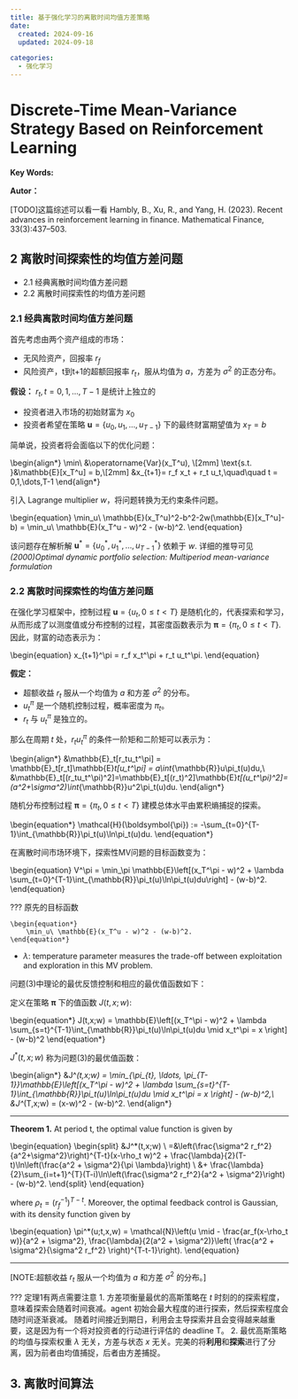 ```yaml
---
title: 基于强化学习的离散时间均值方差策略
date:
  created: 2024-09-16
  updated: 2024-09-18

categories:
  - 强化学习
---
```


# Discrete-Time Mean-Variance Strategy Based on Reinforcement Learning

**Key Words:** 
<!-- more -->

**Autor：** 


[TODO]这篇综述可以看一看
Hambly, B., Xu, R., and Yang, H. (2023). Recent advances in reinforcement learning in
finance. Mathematical Finance, 33(3):437–503.


## 2 离散时间探索性的均值方差问题
* 2.1 经典离散时间均值方差问题
* 2.2 离散时间探索性的均值方差问题

### 2.1 经典离散时间均值方差问题

首先考虑由两个资产组成的市场：

* 无风险资产，回报率 $r_f$
* 风险资产，t到t+1的超额回报率 $r_t$，服从均值为 $a$，方差为 $\sigma^2$ 的正态分布。

**假设：** $r_t,t=0,1,\dots,T-1$  是统计上独立的

* 投资者进入市场的初始财富为 $x_0$
* 投资者希望在策略 $\mathbf{u} = \{u_0, u_1,\dots,u_{T-1} \}$ 下的最终财富期望值为 $x_T = b$

简单说，投资者将会面临以下的优化问题：

\begin{align*}
        \min\ &\operatorname{Var}(x_T^u), \\[2mm]
        \text{s.t. }&\mathbb{E}[x_T^u] = b,\\[2mm]
        &x_{t+1}= r_f x_t + r_t u_t,\quad\quad t = 0,1,\dots,T-1
\end{align*}

引入 Lagrange multiplier $w$，将问题转换为无约束条件问题。

\begin{equation}
    \min_u\ \mathbb{E}(x_T^u)^2-b^2-2w(\mathbb{E}[x_T^u]-b) = \min_u\ \mathbb{E}(x_T^u - w)^2 - (w-b)^2.
\end{equation}

该问题存在解析解 $\mathbf{u}^*=\{u_0^*,u_1^*,\dots,u_{T-1}^*\}$ 依赖于 $w$.
详细的推导可见 *(2000)Optimal dynamic portfolio selection: Multiperiod mean-variance formulation*

### 2.2 离散时间探索性的均值方差问题

在强化学习框架中，控制过程 $\mathbf{u} = \{u_t,0\le t <T\}$ 是随机化的，代表探索和学习，从而形成了以测度值或分布控制的过程，其密度函数表示为 $\boldsymbol{\pi} = \{\pi_t,0\le t < T\}$.
因此，财富的动态表示为：

\begin{equation}
    x_{t+1}^\pi = r_f x_t^\pi + r_t u_t^\pi.
\end{equation}

**假定：**

* 超额收益 $r_t$ 服从一个均值为 $a$ 和方差 $\sigma^2$ 的分布。
* $u_t^\pi$ 是一个随机控制过程，概率密度为 $\pi_t$。
* $r_t$ 与 $u_t^\pi$ 是独立的。

那么在周期 $t$ 处，$r_t u_t^\pi$ 的条件一阶矩和二阶矩可以表示为：

\begin{align*}
    &\mathbb{E}_t[r_tu_t^\pi] = \mathbb{E}_t[r_t]\mathbb{E}_t[u_t^\pi] = a\int_{\mathbb{R}}u\pi_t(u)du,\\
    &\mathbb{E}_t[(r_tu_t^\pi)^2]=\mathbb{E}_t[(r_t)^2]\mathbb{E}_t[(u_t^\pi)^2]=(a^2+\sigma^2)\int_{\mathbb{R}}u^2\pi_t(u)du.
\end{align*}

随机分布控制过程 $\boldsymbol{\pi} =\{\pi_t,0 \le t < T\}$ 建模总体水平由累积熵捕捉的探索。

\begin{equation*}
    \mathcal{H}(\boldsymbol{\pi}) := -\sum_{t=0}^{T-1}\int_{\mathbb{R}}\pi_t(u)\ln\pi_t(u)du.
\end{equation*}

在离散时间市场环境下，探索性MV问题的目标函数变为：

\begin{equation}
    V^\pi = \min_\pi \mathbb{E}\left[(x_T^\pi - w)^2 + \lambda \sum_{t=0}^{T-1}\int_{\mathbb{R}}\pi_t(u)\ln\pi_t(u)du\right] - (w-b)^2.
\end{equation}

??? 原先的目标函数

    \begin{equation*}
        \min_u\ \mathbb{E}(x_T^u - w)^2 - (w-b)^2.
    \end{equation*}


* $\lambda :$ temperature parameter measures the trade-off between exploitation and exploration in this MV problem.

问题(3)中理论的最优反馈控制和相应的最优值函数如下：

定义在策略 $\boldsymbol{\pi}$ 下的值函数 $J(t,x;w)$:

\begin{equation*}
    J(t,x;w) = \mathbb{E}\left[(x_T^\pi - w)^2 + \lambda \sum_{s=t}^{T-1}\int_{\mathbb{R}}\pi_t(u)\ln\pi_t(u)du \mid x_t^\pi = x \right] - (w-b)^2
\end{equation*}

$J^*(t,x;w)$ 称为问题(3)的最优值函数：

\begin{align*}
    &J^*(t,x;w) = \min_{\pi_{t}, \ldots, \pi_{T-1}}\mathbb{E}\left[(x_T^\pi - w)^2 + \lambda \sum_{s=t}^{T-1}\int_{\mathbb{R}}\pi_t(u)\ln\pi_t(u)du \mid x_t^\pi = x \right] - (w-b)^2,\\
    &J^*(T,x;w) = (x-w)^2 - (w-b)^2.
\end{align*}


***
**Theorem 1.** At period t, the optimal value function is given by

\begin{equation}
    \begin{split}
        &J^*(t,x;w) \\
        =&\left(\frac{\sigma^2 r_f^2}{a^2+\sigma^2}\right)^{T-t}(x-\rho_t w)^2 + \frac{\lambda}{2}(T-t)\ln\left(\frac{a^2 + \sigma^2}{\pi \lambda}\right) \\
        &+ \frac{\lambda}{2}\sum_{i=t+1}^{T}(T-i)\ln\left(\frac{\sigma^2 r_f^2}{a^2 + \sigma^2}\right) - (w-b)^2.
    \end{split}
\end{equation}

where $\rho_t = (r_f^{-1})^{T-t}$. Moreover, the optimal feedback control is Gaussian, with its density function given by

\begin{equation}
    \pi^*(u;t,x,w) = \mathcal{N}\left(u \mid - \frac{ar_f(x-\rho_t w)}{a^2 + \sigma^2}, \frac{\lambda}{2(a^2 + \sigma^2)}\left( \frac{a^2 + \sigma^2}{\sigma^2 r_f^2} \right)^{T-t-1}\right).
\end{equation}
***

[NOTE:超额收益 $r_t$ 服从一个均值为 $a$ 和方差 $\sigma^2$ 的分布。]


??? 定理1有两点需要注意
    1. 方差项衡量最优的高斯策略在 $t$ 时刻的的探索程度，意味着探索会随着时间衰减。agent 初始会最大程度的进行探索，然后探索程度会随时间逐渐衰减。
    随着时间接近到期日，利用会主导探索并且会变得越来越重要，这是因为有一个将对投资者的行动进行评估的 deadline T。
    2. 最优高斯策略的均值与探索权重 $\lambda$ 无关，方差与状态 $x$ 无关。完美的将**利用**和**探索**进行了分离，因为前者由均值捕捉，后者由方差捕捉。



## 3. 离散时间算法

